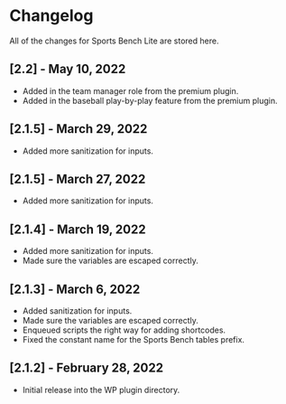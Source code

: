 # Changelog

All of the changes for Sports Bench Lite are stored here.

## [2.2] - May 10, 2022
- Added in the team manager role from the premium plugin.
- Added in the baseball play-by-play feature from the premium plugin.

## [2.1.5] - March 29, 2022
- Added more sanitization for inputs.

## [2.1.5] - March 27, 2022
- Added more sanitization for inputs.

## [2.1.4] - March 19, 2022
- Added more sanitization for inputs.
- Made sure the variables are escaped correctly.

## [2.1.3] - March 6, 2022
- Added sanitization for inputs.
- Made sure the variables are escaped correctly.
- Enqueued scripts the right way for adding shortcodes.
- Fixed the constant name for the Sports Bench tables prefix.

## [2.1.2] - February 28, 2022
- Initial release into the WP plugin directory.
